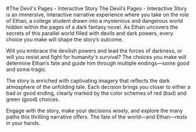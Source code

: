 #The Devil's Pages - Interactive Story
The Devil’s Pages - Interactive Story is an immersive, interactive narrative experience where you take on the role of Ethan, a college student drawn into a mysterious and dangerous world hidden within the pages of a dark fantasy novel. As Ethan uncovers the secrets of this parallel world filled with devils and dark powers, every choice you make will shape the story’s outcome.

Will you embrace the devilish powers and lead the forces of darkness, or will you resist and fight for humanity's survival? The choices you make will determine Ethan’s fate and guide him through multiple endings—some good and some tragic.

The story is enriched with captivating imagery that reflects the dark atmosphere of the unfolding tale. Each decision brings you closer to either a bad or good ending, clearly marked by the color schemes of red (bad) and green (good) choices.

Engage with the story, make your decisions wisely, and explore the many paths this thrilling narrative offers. The fate of the world—and Ethan—rests in your hands.







